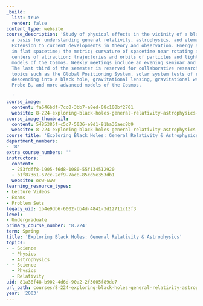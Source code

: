 ```yaml
---
_build:
  list: true
  render: false
content_type: website
course_description: 'Study of physical effects in the vicinity of a black hole as
  a basis for understanding general relativity, astrophysics, and elements of cosmology.
  Extension to current developments in theory and observation. Energy and momentum
  in flat spacetime; the metric; curvature of spacetime near rotating and nonrotating
  centers of attraction; trajectories and orbits of particles and light; elementary
  models of the Cosmos. Weekly meetings include an evening seminar and recitation.
  The last third of the semester is reserved for collaborative research projects on
  topics such as the Global Positioning System, solar system tests of relativity,
  descending into a black hole, gravitational lensing, gravitational waves, Gravity
  Probe B, and more advanced models of the Cosmos.

  '
course_image:
  content: fa646bdf-7cc0-3bb7-a8ed-08c100bf2701
  website: 8-224-exploring-black-holes-general-relativity-astrophysics-spring-2003
course_image_thumbnail:
  content: 5485385f-c5c7-5036-e9d1-91ba36aec8b9
  website: 8-224-exploring-black-holes-general-relativity-astrophysics-spring-2003
course_title: 'Exploring Black Holes: General Relativity & Astrophysics'
department_numbers:
- '8'
extra_course_numbers: ''
instructors:
  content:
  - 253fdff8-1905-f6d8-1080-55f134512920
  - b1f87361-67cc-2ef9-7ac8-85cd5e353db1
  website: ocw-www
learning_resource_types:
- Lecture Videos
- Exams
- Problem Sets
legacy_uid: 1b4e9db6-6002-bb4d-4841-3d12711c13f3
level:
- Undergraduate
primary_course_number: '8.224'
term: Spring
title: 'Exploring Black Holes: General Relativity & Astrophysics'
topics:
- - Science
  - Physics
  - Astrophysics
- - Science
  - Physics
  - Relativity
uid: 81a38f48-b902-4d6d-90a2-2f3005f89de7
url_path: courses/8-224-exploring-black-holes-general-relativity-astrophysics-spring-2003
year: '2003'
---
```

